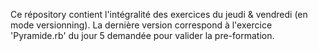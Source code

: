 Ce répository contient l'intégralité des exercices du jeudi & vendredi (en mode versionning).
La dernière version correspond à l'exercice 'Pyramide.rb' du jour 5 demandée pour valider la pre-formation.
